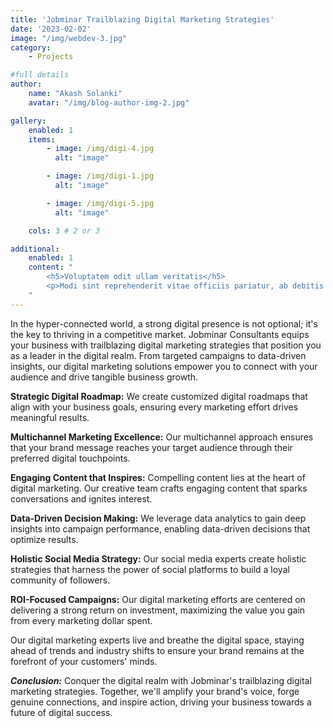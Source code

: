 ```yaml
---
title: 'Jobminar Trailblazing Digital Marketing Strategies'
date: '2023-02-02'
image: "/img/webdev-3.jpg"
category:
    - Projects

#full details
author:
    name: "Akash Solanki"
    avatar: "/img/blog-author-img-2.jpg"

gallery:
    enabled: 1
    items:
        - image: /img/digi-4.jpg
          alt: "image"

        - image: /img/digi-1.jpg
          alt: "image"

        - image: /img/digi-5.jpg
          alt: "image"

    cols: 3 # 2 or 3

additional:
    enabled: 1
    content: "
        <h5>Voluptatem odit ullam veritatis</h5>
        <p>Modi sint reprehenderit vitae officiis pariatur, ab debitis voluptate ea eius assumenda beatae, tempora, dolores deserunt, ipsam ipsum! Quod ipsam consequuntur distinctio velit sed ipsum quisquam, itaque placeat error non animi quam aut similique nulla ab. Quaerat dicta, dolores veritatis magnam quae aut omnis in porro.</p>
    "
---
```


In the hyper-connected world, a strong digital presence is not optional; it's the key to thriving in a competitive market. Jobminar Consultants equips your business with trailblazing digital marketing strategies that position you as a leader in the digital realm. From targeted campaigns to data-driven insights, our digital marketing solutions empower you to connect with your audience and drive tangible business growth.


**Strategic Digital Roadmap:** We create customized digital roadmaps that align with your business goals, ensuring every marketing effort drives meaningful results.

**Multichannel Marketing Excellence:** Our multichannel approach ensures that your brand message reaches your target audience through their preferred digital touchpoints.

**Engaging Content that Inspires:** Compelling content lies at the heart of digital marketing. Our creative team crafts engaging content that sparks conversations and ignites interest.

**Data-Driven Decision Making:** We leverage data analytics to gain deep insights into campaign performance, enabling data-driven decisions that optimize results.

**Holistic Social Media Strategy:** Our social media experts create holistic strategies that harness the power of social platforms to build a loyal community of followers.

**ROI-Focused Campaigns:** Our digital marketing efforts are centered on delivering a strong return on investment, maximizing the value you gain from every marketing dollar spent.

Our digital marketing experts live and breathe the digital space, staying ahead of trends and industry shifts to ensure your brand remains at the forefront of your customers' minds.

***Conclusion:***
Conquer the digital realm with Jobminar's trailblazing digital marketing strategies. Together, we'll amplify your brand's voice, forge genuine connections, and inspire action, driving your business towards a future of digital success.
